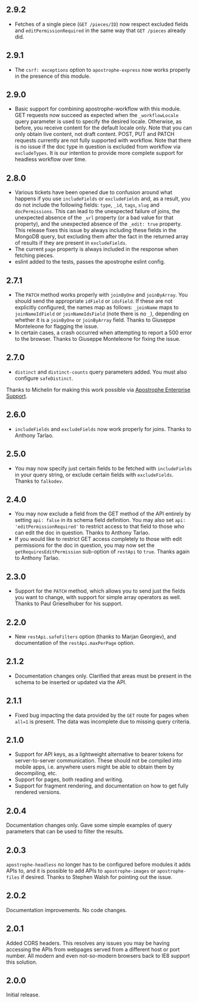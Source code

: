 ## 2.9.2

* Fetches of a single piece (`GET /pieces/ID`) now respect excluded fields and `editPermissionRequired` in the same way that `GET /pieces` already did.

## 2.9.1

* The `csrf: exceptions` option to `apostrophe-express` now works properly in the presence of this module.

## 2.9.0

* Basic support for combining apostrophe-workflow with this module. GET requests now succeed as expected when the `_workflowLocale` query parameter is used to specify the desired locale. Otherwise, as before, you receive content for the default locale only. Note that you can only obtain live content, not draft content. POST, PUT and PATCH requests currently are not fully supported with workflow. Note that there is no issue if the doc type in question is excluded from workflow via `excludeTypes`. It is our intention to provide more complete support for headless workflow over time.

## 2.8.0

* Various tickets have been opened due to confusion around what happens if you use `includeFields` or `excludeFields` and, as a result, you do not include the following fields: `type`, `_id`, `tags`, `slug` and `docPermissions`. This can lead to the unexpected failure of joins, the unexpected absence of the `_url` property (or a bad value for that property), and the unexpected absence of the `_edit: true` property. This release fixes this issue by always including these fields in the MongoDB query, but excluding them after the fact in the returned array of results if they are present in `excludeFields`.
* The current `page` property is always included in the response when fetching pieces.
* eslint added to the tests, passes the apostrophe eslint config.

## 2.7.1

* The `PATCH` method works properly with `joinByOne` and `joinByArray`. You should send the appropriate `idField` or `idsField`. If these are not explicitly configured, the names map as follows: `_joinName` maps to `joinNameIdField` or `joinNameIdsField` (note there is no `_`), depending on whether it is a `joinByOne` or `joinByArray` field. Thanks to Giuseppe Monteleone for flagging the issue.
* In certain cases, a crash occurred when attempting to report a 500 error to the browser. Thanks to Giuseppe Monteleone for fixing the issue.

## 2.7.0

* `distinct` and `distinct-counts` query parameters added. You must also configure `safeDistinct`.

Thanks to Michelin for making this work possible via [Apostrophe Enterprise Support](https://apostrophecms.org/support/enterprise-support).

## 2.6.0

* `includeFields` and `excludeFields` now work properly for joins. Thanks to Anthony Tarlao.

## 2.5.0

* You may now specify just certain fields to be fetched with `includeFields` in your query string, or exclude certain fields with `excludeFields`. Thanks to `falkodev`.

## 2.4.0

* You may now exclude a field from the GET method of the API entirely by setting `api: false` in its schema field definition. You may also set `api: 'editPermissionRequired'` to restrict access to that field to those who can edit the doc in question. Thanks to Anthony Tarlao.
* If you would like to restrict GET access completely to those with edit permissions for the doc in question, you may now set the `getRequiresEditPermission` sub-option of `restApi` to `true`. Thanks again to Anthony Tarlao.

## 2.3.0

* Support for the `PATCH` method, which allows you to send just the fields you want to change, with support for simple array operators as well. Thanks to Paul Grieselhuber for his support.

## 2.2.0

* New `restApi.safeFilters` option (thanks to Marjan Georgiev), and documentation of the `restApi.maxPerPage` option.

## 2.1.2

* Documentation changes only. Clarified that areas must be present in the schema to be inserted or updated via the API.

## 2.1.1

* Fixed bug impacting the data provided by the `GET` route for pages when `all=1` is present. The data was incomplete due to missing query criteria.

## 2.1.0

* Support for API keys, as a lightweight alternative to bearer tokens for server-to-server communication. These should not be compiled into mobile apps, i.e. anywhere users might be able to obtain them by decompiling, etc.
* Support for pages, both reading and writing.
* Support for fragment rendering, and documentation on how to get fully rendered versions.

## 2.0.4

Documentation changes only. Gave some simple examples of query parameters that can be used to filter the results.

## 2.0.3

`apostrophe-headless` no longer has to be configured before modules it adds APIs to, and it is possible to add APIs to `apostrophe-images` or `apostrophe-files` if desired. Thanks to Stephen Walsh for pointing out the issue.

## 2.0.2

Documentation improvements. No code changes.

## 2.0.1

Added CORS headers. This resolves any issues you may be having accessing the APIs from webpages served from a different host or port number. All modern and even not-so-modern browsers back to IE8 support this solution.

## 2.0.0

Initial release.
